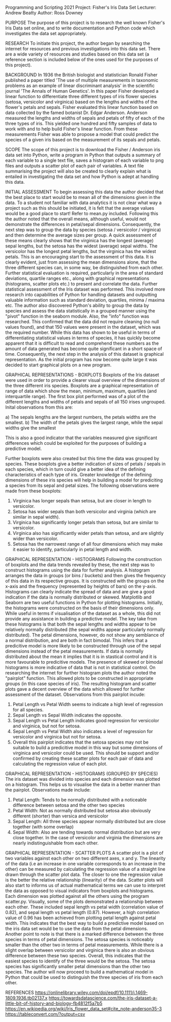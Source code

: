 Programming and Scripting 2021 Project: Fisher's Iris Data Set
Lecturer: Andrew Beatty
Author: Ross Downey

PURPOSE
The purpose of this project is to research the well known Fisher's Iris Data set online, 
and to write documentation and Python code which investigates the data set appropriately.

RESEARCH
To initiate this project, the author began by searching the internet for resources and previous
investigations into this data set. There are a wide variety of resources and studies based on this
data set (a reference section is included below of the ones used for the purposes of this project).

BACKGROUND
In 1936 the British biologist and statistician Ronald Fisher published a paper titled 
'The use of multiple measurements in taxonomic problems as an example of linear discriminant analysis'
in the scientific journal 'The Annals of Human Genetics'. In this paper Fisher developed a linear function to differentiate three different types of iris flower species (setosa, versicolor and virginica)
based on the lengths and widths of the flower's petals and sepals. Fisher evaluated this linear function based on data collected by the famed botanist Dr. Edgar Anderson. Anderson measured the lengths and widths of sepals and petals of fifty of each of the three types of iris. This yielded one hundred and fifty samples of data to work with and to help build Fisher's linear function. 
From these measurements Fisher was able to propose a model that could predict the species of a given iris based on the measurement of its sepals and petals.

SCOPE
The scope of this project is to download the Fisher / Anderson iris data set into Python, write a program in Python that outputs a summary of each variable to a single text file, saves a histogram of each variable to png files and outputs a scatter plot of each pair of variables. A text file summarising the project will also be created to clearly explain what is entailed in investigating the data set and how Python is adept at handling this data.

INITIAL ASSESSMENT
To begin assessing this data the author decided that the best place to start would be to mean all of the dimensions given in the data. To a student not familiar with data analytics it is not clear what way a project such as this should be initiated, it is felt that the average values would be a good place to start! Refer to mean.py included. Following this the author noted that the overall means, although useful, would not demonstrate the differences in petal/sepal dimensions. Consequently, the next step was to group the data by species (setosa / versicolor / virginica) and then determine the average sizes per group. A quick assessment of these means clearly shows that the virginica has the longest (average) sepal lengths, but the setosa has the widest (average) sepal widths. The versicolor has the longest petal lengths, but the virginica has the widest petals. 
This is an encouraging start to the assessment of this data. It is clearly evident, just from assessing the mean dimensions alone, that the three different species can, in some way, be distinguished from each other.
Further statistical evaluation is required, particularly in the area of standard deviations, quartile ranges etc., along with graphical representations (histograms, scatter plots etc.) to present and correlate the data.
Further statistical assessment of the Iris dataset was performed. This involved more research into capabilities of Python for handling datasets and outputting valuable information such as standard deviation, quartiles, minima / maxima etc. The author also discovered Python's ability to group the data by species and assess the data statistically in a grouped manner using the "pivot" function in the seaborn module.
Also, the "info" function was researched. This confirmed that the data did not require cleaning (no null values found), and that 150 values were present in the dataset, which was the required number. 
While this data has shown to be useful in terms of differentiating statistical values in terms of species, it has quickly become apparent that it is difficult to read and comprehend these numbers as the amount of data generated has become quite significant in a short space of time. Consequently, the next step in the analysis of this dataset is graphical representation. As the initial program has now become quite large it was decided to start graphical plots on a new program.

GRAPHICAL REPRESENTATIONS - BOXPLOTS
Boxplots of the Iris dataset were used in order to provide a clearer visual overview of the dimensions of the three different iris species. Boxplots are a graphical representation of range of data which show the mean, minimum, maximum, quartiles (and interquartile range).
The first box plot performed was of a plot of the different lengths and widths of petals and sepals of all 150 irises ungrouped. Inital observations from this are:

a) The sepals lengths are the largest numbers, the petals widths are the smallest.
b) The width of the petals gives the largest range, while the sepal widths give the smallest

This is also a good indicator that the variables measured give significant differences which could be exploited for the purposes of building a predictive model.

Further boxplots were also created but this time the data was grouped by species.
These boxplots give a better indication of sizes of petals / sepals in each species, which in turn could give a better idea of the defining characteristics of each type of iris. Greater knowledge of the defining dimensions of these iris species will help in building a model for prediciting a species from its sepal and petal sizes. The following observations were made from these boxplots:

1) Virginica has longer sepals than setosa, but are closer in length to versicolor.
2) Setosa has wider sepals than both versicolor and virginia (which are similar in sepal width).
3) Virginica has significantly longer petals than setosa, but are similar to versicolor.
4) Virginica also has significantly wider petals than setosa, and are slightly wider than versicolor.
5) Setosa has the narrowest range of all four dimensions which may make it easier to identify, particularly in petal length and width.

GRAPHICAL REPRESENTATION - HISTOGRAMS
Following the construction of boxplots and the data trends revealed by these, the next step was to construct histograms using the data for further analysis. A histogram arranges the data in groups (or bins / buckets) and then gives the frequency of this data in its respective groups. It is constructed with the groups on the x-axis and the frequency (represented by heights of bars) on the y-axis. Histograms can clearly indicate the spread of data and are give a good indication if the data is normally distributed or skewed. Matplotlib and Seaborn are two useful functions in Python for plotting histograms.
Initially, the histograms were constructed on the basis of their dimensions only. While useful in terms if visualisation of the dataset as a whole, this did not provide any assistance in building a predictive model.
The key take from these histograms is that both the sepal lengths and widths appear to be relatively normally distributed (the sepal widths appear particularly normally distributed). The petal dimensions, however, do not show any semblance of a normal distribution, and are both in fact bimodal. This infers that a predicitive model is more likely to be constructed through use of the sepal dimensions instead of the petal measurements. If data is normally distributed about the mean it implies that it is in stastical control and it is more favourable to predicitive models. The presence of skewed or bimodal histograms is more indicative of data that is not in statistical control.
On researching the internet for further histogram plots the author noted the "pairplot" function. This allowed plots to be constructed in appropriate groups (in this case species of iris). The resulting histogram and scatter plots gave a decent overview of the data which allowed for further assessment of the dataset. 
Observations from this pairplot incude:
1) Petal Length vs Petal Width seems to indicate a high level of regression for all species.
2) Sepal Length vs Sepal Width indicates the opposite.
3) Sepal Length vs Petal Length indicates good regression for versicolor and virginica, but not for setosa.
4) Sepal Length vs Petal Width also indicates a level of regression for versicolor and virginica but not for setosa.
5) Overall this pairplot indicates that the setosa species may not be suitable to build a predicitive model in this way but some dimensions of virginica and versicolor could be used. This should be support and/or confirmed by creating these scatter plots for each pair of data and calculating the regression value of each plot.

GRAPHICAL REPRESENTATION - HISTOGRAMS (GROUPED BY SPECIES)
The iris dataset was divided into species and each dimension was plotted on a histogram. 
This helps us to visualise the data in a better manner than the pairplot.
Observations made include:
1) Petal Length: Tends to be normally distributed with a noticeable difference between setosa and the other two species
2) Petal Width: Not as normally distributed but setosa also obviously different (shorter) than versica and versicolor
3) Sepal Length: All three species appear normally distributed but are close together (with some overlap)
4) Sepal Width: Also are tending towards normal distribution but are very close together. In the case of
versicolor and virginia the dimensions are nearly indistinguishable from each other.

GRAPHICAL REPRESENTATION - SCATTER PLOTS
A scatter plot is a plot of two variables against each other on two different axes, x and y. The linearity of the data (i.e an increase in one variable corresponds to an increase in the other) can be measured by calculating the regression value of a straight line drawn through the scatter plot data. The closer to one the regression value is the better the relative relationship (linearity) of the data.
Scatter plots will also start to informs us of actual mathematical terms we can use to interpret the data as opposed to visual indicators from boxplots and histograms.
Each dimension was plotted against all the others using the program scatter.py. Visually, some of the 
plots demonstrated a relationship between each other. These included sepal length vs petal width
(correlation value of 0.82), and sepal length vs petal length (0.87).
However, a high correlation value of 0.96 has been achieved from plotting petal length against petal width. This indicates that the best way to build a predictive model based on the iris data set would be to use the data from the petal dimensions.
Another point to note is that there is a marked difference between the three species in terms of petal dimensions. The setosa species is noticeably smaller than the other two in terms of petal measurements. While there is a slight overlap between versicolor and virginica there is also an obvious difference between these two species. 
Overall, this indicates that the easiest species to identify of the three would be the setosa. The setosa species has significantly smaller petal dimensions than the other two species.
The author will now proceed to build a mathematical model in Python that could be used to distinguish the three species of iris from each other.







REFERENCES
https://onlinelibrary.wiley.com/doi/epdf/10.1111/j.1469-1809.1936.tb02137.x
https://towardsdatascience.com/the-iris-dataset-a-little-bit-of-history-and-biology-fb4812f5a7b5
https://en.wikipedia.org/wiki/Iris_flower_data_set#cite_note-anderson35-3
https://tableconvert.com/?output=csv
